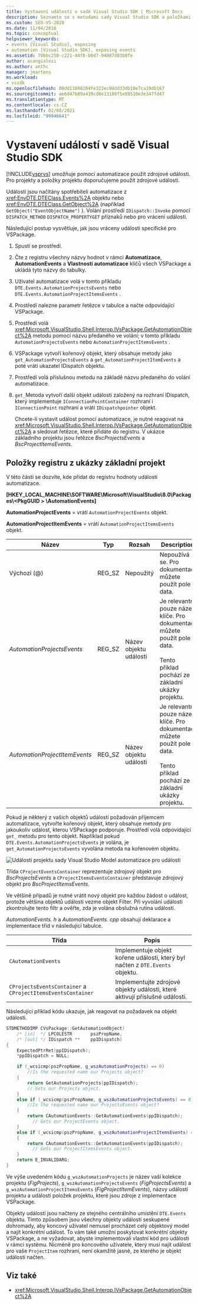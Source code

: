 ```yaml
---
title: Vystavení událostí v sadě Visual Studio SDK | Microsoft Docs
description: Seznamte se s metodami sady Visual Studio SDK a položkami registru, které zpřístupňují události pro projekty a položky projektu.
ms.custom: SEO-VS-2020
ms.date: 11/04/2016
ms.topic: conceptual
helpviewer_keywords:
- events [Visual Studio], exposing
- automation [Visual Studio SDK], exposing events
ms.assetid: 70bbc258-c221-44f8-b0d7-94087d83b8fe
author: acangialosi
ms.author: anthc
manager: jmartens
ms.workload:
- vssdk
ms.openlocfilehash: 00dd13898204fe322ec0ddd33db10e7ca19db167
ms.sourcegitcommit: ae6d47b09a439cd0e13180f5e89510e3e347fd47
ms.translationtype: MT
ms.contentlocale: cs-CZ
ms.lasthandoff: 02/08/2021
ms.locfileid: "99946641"
---
```

# <a name="expose-events-in-the-visual-studio-sdk"></a>Vystavení událostí v sadě Visual Studio SDK
[!INCLUDE[vsprvs](../../code-quality/includes/vsprvs_md.md)] umožňuje pomocí automatizace použít zdrojové události. Pro projekty a položky projektu doporučujeme použít zdrojové události.

 Události jsou načítány spotřebiteli automatizace z <xref:EnvDTE.DTEClass.Events%2A> objektu nebo <xref:EnvDTE.DTEClass.GetObject%2A> (například `GetObject("EventObjectName")` ). Volání prostředí `IDispatch::Invoke` pomocí `DISPATCH_METHOD` `DISPATCH_PROPERTYGET` příznaků nebo pro vrácení události.

 Následující postup vysvětluje, jak jsou vráceny události specifické pro VSPackage.

1. Spustí se prostředí.

2. Čte z registru všechny názvy hodnot v rámci **Automatizace**, **AutomationEvents** a **Vlastnosti automatizace** klíčů všech VSPackage a ukládá tyto názvy do tabulky.

3. Uživatel automatizace volá v tomto příkladu `DTE.Events.AutomationProjectsEvents` nebo `DTE.Events.AutomationProjectItemsEvents` .

4. Prostředí nalezne parametr řetězce v tabulce a načte odpovídající VSPackage.

5. Prostředí volá <xref:Microsoft.VisualStudio.Shell.Interop.IVsPackage.GetAutomationObject%2A> metodu pomocí názvu předaného ve volání; v tomto příkladu `AutomationProjectsEvents` nebo `AutomationProjectItemsEvents` .

6. VSPackage vytvoří kořenový objekt, který obsahuje metody jako `get_AutomationProjectsEvents` a `get_AutomationProjectItemEvents` a poté vrátí ukazatel IDispatch objektu.

7. Prostředí volá příslušnou metodu na základě názvu předaného do volání automatizace.

8. `get_`Metoda vytvoří další objekt události založený na rozhraní IDispatch, který implementuje `IConnectionPointContainer` rozhraní i `IConnectionPoint` rozhraní a vrátí `IDispatchpointer` objekt.

   Chcete-li vystavit událost pomocí automatizace, je nutné reagovat na <xref:Microsoft.VisualStudio.Shell.Interop.IVsPackage.GetAutomationObject%2A> a sledovat řetězce, které přidáte do registru. V ukázce základního projektu jsou řetězce *BscProjectsEvents* a *BscProjectItemsEvents*.

## <a name="registry-entries-from-the-basic-project-sample"></a>Položky registru z ukázky základní projekt
 V této části se dozvíte, kde přidat do registru hodnoty událostí automatizace.

 **[HKEY_LOCAL_MACHINE\SOFTWARE\Microsoft\VisualStudio\8.0\Packages\\<PkgGUID \> \AutomationEvents]**

 **AutomationProjectEvents** = vrátí `AutomationProjectEvents` objekt.

 **AutomationProjectItemEvents** = vrátí `AutomationProjectItemsEvents` objekt.

|Název|Typ|Rozsah|Description|
|----------|----------|-----------|-----------------|
|Výchozí (@)|REG_SZ|Nepoužitý|Nepoužívá se. Pro dokumentaci můžete použít pole data.|
|*AutomationProjectsEvents*|REG_SZ|Název objektu události|Je relevantní pouze název klíče. Pro dokumentaci můžete použít pole data.<br /><br /> Tento příklad pochází ze základní ukázky projektu.|
|*AutomationProjectItemEvents*|REG_SZ|Název objektu události|Je relevantní pouze název klíče. Pro dokumentaci můžete použít pole data.<br /><br /> Tento příklad pochází ze základní ukázky projektu.|

 Pokud je některý z vašich objektů událostí požadován příjemcem automatizace, vytvořte kořenový objekt, který obsahuje metody pro jakoukoliv událost, kterou VSPackage podporuje. Prostředí volá odpovídající `get_` metodu pro tento objekt. Například pokud `DTE.Events.AutomationProjectsEvents` je volána, je `get_AutomationProjectsEvents` vyvolána metoda na kořenovém objektu.

 ![Události projektu sady Visual Studio](../../extensibility/internals/media/projectevents.gif "ProjectEvents") Model automatizace pro události

 Třída `CProjectEventsContainer` reprezentuje zdrojový objekt pro *BscProjectsEvents* a `CProjectItemsEventsContainer` představuje zdrojový objekt pro *BscProjectItemsEvents*.

 Ve většině případů je nutné vrátit nový objekt pro každou žádost o událost, protože většina objektů události vezme objekt Filter. Při vyvolání události zkontrolujte tento filtr a ověřte, zda je volána obslužná rutina události.

 *AutomationEvents. h* a *AutomationEvents. cpp* obsahují deklarace a implementace tříd v následující tabulce.

|Třída|Popis|
|-----------|-----------------|
|`CAutomationEvents`|Implementuje objekt kořene události, který byl načten z `DTE.Events` objektu.|
|`CProjectsEventsContainer` a `CProjectItemsEventsContainer`|Implementujte zdrojové objekty události, které aktivují příslušné události.|

 Následující příklad kódu ukazuje, jak reagovat na požadavek na objekt události.

```cpp
STDMETHODIMP CVsPackage::GetAutomationObject(
    /* [in]  */ LPCOLESTR       pszPropName,
    /* [out] */ IDispatch **    ppIDispatch)
{
    ExpectedPtrRet(ppIDispatch);
    *ppIDispatch = NULL;

    if (_wcsicmp(pszPropName, g_wszAutomationProjects) == 0)
        //Is the requested name our Projects object?
    {
        return GetAutomationProjects(ppIDispatch);
        // Gets our Projects object.
    }
    else if (_wcsicmp(pszPropName, g_wszAutomationProjectsEvents) == 0)
        //Is the requested name our ProjectsEvents object?
    {
        return CAutomationEvents::GetAutomationEvents(ppIDispatch);
          // Gets our ProjectEvents object.
    }
    else if (_wcsicmp(pszPropName, g_wszAutomationProjectItemsEvents) == 0)  //Is the requested name our ProjectsItemsEvents object?
    {
        return CAutomationEvents::GetAutomationEvents(ppIDispatch);
          // Gets our ProjectItemsEvents object.
    }
    return E_INVALIDARG;
}
```

 Ve výše uvedeném kódu `g_wszAutomationProjects` je název vaší kolekce projektu (*FigProjects*), `g_wszAutomationProjectsEvents` (*FigProjectsEvents*) a `g_wszAutomationProjectItemsEvents` (*FigProjectItemEvents*), názvy událostí projektu a události položek projektu, které jsou zdroje z implementace VSPackage.

 Objekty událostí jsou načteny ze stejného centrálního umístění `DTE.Events` objektu. Tímto způsobem jsou všechny objekty událostí seskupené dohromady, aby koncový uživatel nemusel procházet celý objektový model a najít konkrétní událost. To vám také umožní poskytovat konkrétní objekty VSPackage, a ne vyžadovat, abyste implementovali vlastní kód pro události v rámci systému. Nicméně pro koncového uživatele, který musí najít událost pro vaše `ProjectItem` rozhraní, není okamžitě jasné, ze kterého je objekt události načten.

## <a name="see-also"></a>Viz také
- <xref:Microsoft.VisualStudio.Shell.Interop.IVsPackage.GetAutomationObject%2A>
